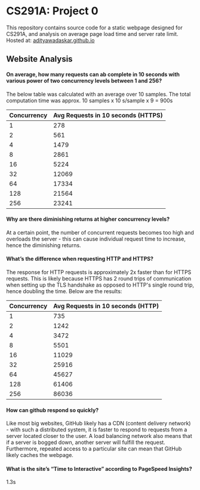 # CS291A: Project 0

This repository contains source code for a static webpage designed for CS291A, and analysis on average page load time and server rate limit.
Hosted at: [adityawadaskar.github.io](https://adityawadaskar.github.io)

## Website Analysis

#### On average, how many requests can ab complete in 10 seconds with various power of two concurrency levels between 1 and 256?
The below table was calculated with an average over 10 samples. The total computation time was approx. 10 samples x 10 s/sample x 9 = 900s

| Concurrency | Avg Requests in 10 seconds (HTTPS) |
| --- | --- |
| 1 | 278 |
| 2 | 561 |
| 4 | 1479 |
| 8 | 2861 |
| 16 | 5224 |
| 32 | 12069 |
| 64 | 17334 |
| 128 | 21564 |
| 256 | 23241 |

#### Why are there diminishing returns at higher concurrency levels?
At a certain point, the number of concurrent requests becomes too high and overloads the server - this can cause individual request time to increase, hence the diminishing returns.

#### What’s the difference when requesting HTTP and HTTPS?
The response for HTTP requests is approximately 2x faster than for HTTPS requests. This is likely because HTTPS has 2 round trips of communication when setting up the TLS handshake as opposed to HTTP's single round trip, hence doubling the time. Below are the results:

| Concurrency | Avg Requests in 10 seconds (HTTP) |
| --- | --- |
| 1 | 735 |
| 2 | 1242 |
| 4 | 3472 |
| 8 | 5501 |
| 16 | 11029 |
| 32 | 25916 |
| 64 | 45627 |
| 128 | 61406 |
| 256 | 86036 |

#### How can github respond so quickly?
Like most big websites, GitHub likely has a CDN (content delivery network) - with such a distributed system, it is faster to respond to requests from a server located closer to the user. A load balancing network also means that if a server is bogged down, another server will fulfill the request. Furthermore, repeated access to a particular site can mean that GitHub likely caches the webpage.

#### What is the site’s “Time to Interactive” according to PageSpeed Insights?
1.3s
